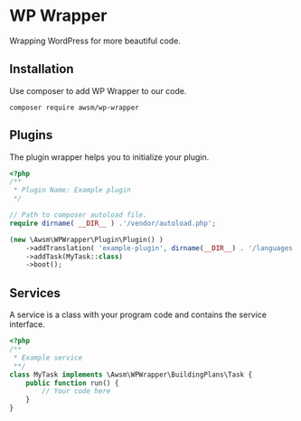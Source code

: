 # WP Wrapper

Wrapping WordPress for more beautiful code.

## Installation

Use composer to add WP Wrapper to our code.
```shell script
composer require awsm/wp-wrapper
```

## Plugins

The plugin wrapper helps you to initialize your plugin.

```php
<?php
/**
 * Plugin Name: Example plugin
 */

// Path to composer autoload file.
require dirname( __DIR__ ) .'/vendor/autoload.php'; 

(new \Awsm\WPWrapper\Plugin\Plugin() )
    ->addTranslation( 'example-plugin', dirname(__DIR__) . '/languages' )
    ->addTask(MyTask::class)
    ->boot();
```

## Services

A service is a class with your program code and contains the service interface.

```php
<?php
/**
 * Example service
 **/
class MyTask implements \Awsm\WPWrapper\BuildingPlans\Task {
    public function run() {
        // Your code here
    }
}
```

